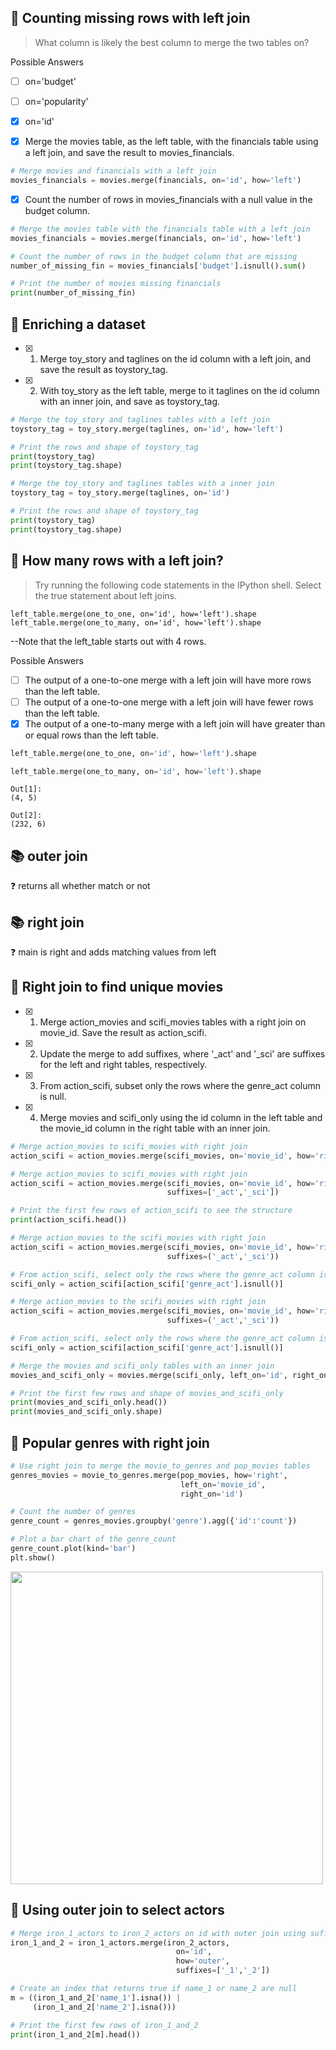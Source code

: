 ## 🦍 Counting missing rows with left join
> What column is likely the best column to merge the two tables on?

Possible Answers

- [ ] on='budget'
- [ ] on='popularity'
- [x] on='id'

- [x] Merge the movies table, as the left table, with the financials table using a left join, and save the result to movies_financials.
```py
# Merge movies and financials with a left join
movies_financials = movies.merge(financials, on='id', how='left')
```
- [x] Count the number of rows in movies_financials with a null value in the budget column.
```py
# Merge the movies table with the financials table with a left join
movies_financials = movies.merge(financials, on='id', how='left')

# Count the number of rows in the budget column that are missing
number_of_missing_fin = movies_financials['budget'].isnull().sum()

# Print the number of movies missing financials
print(number_of_missing_fin)
```
## 🦍 Enriching a dataset
- [x] 1. Merge toy_story and taglines on the id column with a left join, and save the result as toystory_tag.
- [x] 2. With toy_story as the left table, merge to it taglines on the id column with an inner join, and save as toystory_tag.
```py
# Merge the toy_story and taglines tables with a left join
toystory_tag = toy_story.merge(taglines, on='id', how='left')

# Print the rows and shape of toystory_tag
print(toystory_tag)
print(toystory_tag.shape)
```
```py
# Merge the toy_story and taglines tables with a inner join
toystory_tag = toy_story.merge(taglines, on='id')

# Print the rows and shape of toystory_tag
print(toystory_tag)
print(toystory_tag.shape)
```
## 🦍 How many rows with a left join?


> Try running the following code statements in the IPython shell.
> Select the true statement about left joins.

    left_table.merge(one_to_one, on='id', how='left').shape
    left_table.merge(one_to_many, on='id', how='left').shape
--Note that the left_table starts out with 4 rows.

Possible Answers

- [ ] The output of a one-to-one merge with a left join will have more rows than the left table.
- [ ] The output of a one-to-one merge with a left join will have fewer rows than the left table.
- [x] The output of a one-to-many merge with a left join will have greater than or equal rows than the left table.
```py
left_table.merge(one_to_one, on='id', how='left').shape

left_table.merge(one_to_many, on='id', how='left').shape
```
    Out[1]:
    (4, 5)

    Out[2]:
    (232, 6)
## 📚 outer join
❓ returns all whether match or not 
## 📚 right join
❓ main is right and adds matching values from left
## 🦍 Right join to find unique movies
- [x] 1. Merge action_movies and scifi_movies tables with a right join on movie_id. Save the result as action_scifi.
- [x] 2. Update the merge to add suffixes, where '_act' and '_sci' are suffixes for the left and right tables, respectively.
- [x] 3. From action_scifi, subset only the rows where the genre_act column is null.
- [x] 4. Merge movies and scifi_only using the id column in the left table and the movie_id column in the right table with an inner join.
```py
# Merge action_movies to scifi_movies with right join
action_scifi = action_movies.merge(scifi_movies, on='movie_id', how='right')
```
```py
# Merge action_movies to scifi_movies with right join
action_scifi = action_movies.merge(scifi_movies, on='movie_id', how='right',
                                   suffixes=['_act','_sci'])

# Print the first few rows of action_scifi to see the structure
print(action_scifi.head())
```
```py
# Merge action_movies to the scifi_movies with right join
action_scifi = action_movies.merge(scifi_movies, on='movie_id', how='right',
                                   suffixes=('_act','_sci'))

# From action_scifi, select only the rows where the genre_act column is null
scifi_only = action_scifi[action_scifi['genre_act'].isnull()]
```
```py
# Merge action_movies to the scifi_movies with right join
action_scifi = action_movies.merge(scifi_movies, on='movie_id', how='right',
                                   suffixes=('_act','_sci'))

# From action_scifi, select only the rows where the genre_act column is null
scifi_only = action_scifi[action_scifi['genre_act'].isnull()]

# Merge the movies and scifi_only tables with an inner join
movies_and_scifi_only = movies.merge(scifi_only, left_on='id', right_on='movie_id')

# Print the first few rows and shape of movies_and_scifi_only
print(movies_and_scifi_only.head())
print(movies_and_scifi_only.shape)
```
## 🦍 Popular genres with right join
```py
# Use right join to merge the movie_to_genres and pop_movies tables
genres_movies = movie_to_genres.merge(pop_movies, how='right', 
                                      left_on='movie_id', 
                                      right_on='id')

# Count the number of genres
genre_count = genres_movies.groupby('genre').agg({'id':'count'})

# Plot a bar chart of the genre_count
genre_count.plot(kind='bar')
plt.show()
```

<img src="https://user-images.githubusercontent.com/51888893/205714579-ae9040f5-1ba9-46a2-ac91-e9c3a10a007a.png" width="500">

## 🦍 Using outer join to select actors
```py
# Merge iron_1_actors to iron_2_actors on id with outer join using suffixes
iron_1_and_2 = iron_1_actors.merge(iron_2_actors,
                                     on='id',
                                     how='outer',
                                     suffixes=['_1','_2'])

# Create an index that returns true if name_1 or name_2 are null
m = ((iron_1_and_2['name_1'].isna()) | 
     (iron_1_and_2['name_2'].isna()))

# Print the first few rows of iron_1_and_2
print(iron_1_and_2[m].head())
```
